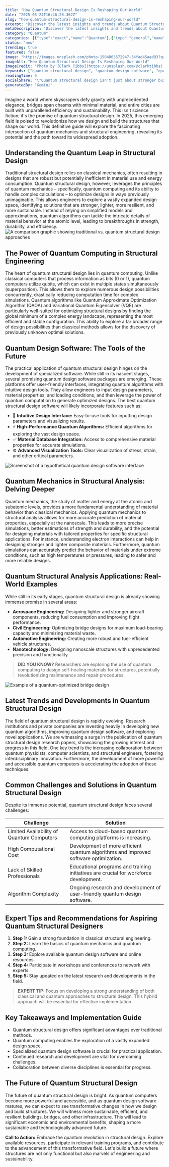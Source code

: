 ```yaml
---
title: "How Quantum Structural Design Is Reshaping Our World"
date: "2025-03-24T16:46:28.362Z"
slug: "how-quantum-structural-design-is-reshaping-our-world"
excerpt: "Discover the latest insights and trends about Quantum Structural Design. This comprehensive guide covers everything you need to know about Quantum Structural Design in 2025."
metaDescription: "Discover the latest insights and trends about Quantum Structural Design. This comprehensive guide covers everything you need to know about Quantum Structur..."
category: "Quantum"
categories: [{"type":"exact","name":"Quantum"},{"type":"general","name":"Engineering"},{"type":"medium","name":"Materials Science"},{"type":"specific","name":"Computational Design"},{"type":"niche","name":"Topology Optimization"}]
status: "new"
trending: true
featured: false
image: "https://images.unsplash.com/photo-1504805572947-34fad45aed93?q=85&w=1200&fit=max&fm=webp&auto=compress"
imageAlt: "How Quantum Structural Design Is Reshaping Our World"
imageCredit: "Photo by [Clark Tibbs](https://unsplash.com/@clarktibbs) on Unsplash"
keywords: ["quantum structural design", "quantum design software", "quantum computing structural engineering", "quantum mechanics in structural analysis", "structural design optimization quantum", "quantum structural analysis applications", "best quantum structural design software", "learn quantum structural design", "quantum structural design future", "quantum structural design research papers"]
readingTime: 6
socialShare: "\"Quantum structural design isn't just about stronger buildings; it's about unlocking a level of design optimization previously unimaginable, leading to a more sustainable and efficient built environment.\""
generatedBy: "Gemini"
---
```




Imagine a world where skyscrapers defy gravity with unprecedented elegance, bridges span chasms with minimal material, and entire cities are built with unparalleled efficiency and sustainability. This isn't science fiction; it's the promise of quantum structural design. In 2025, this emerging field is poised to revolutionize how we design and build the structures that shape our world.  This definitive guide will explore the fascinating intersection of quantum mechanics and structural engineering, revealing its potential and the path toward its widespread adoption.

## Understanding the Quantum Leap in Structural Design

Traditional structural design relies on classical mechanics, often resulting in designs that are robust but potentially inefficient in material use and energy consumption.  Quantum structural design, however, leverages the principles of quantum mechanics – specifically, quantum computing and its ability to handle complex calculations – to optimize designs in ways previously unimaginable.  This allows engineers to explore a vastly expanded design space, identifying solutions that are stronger, lighter, more resilient, and more sustainable.  Instead of relying on simplified models and approximations, quantum algorithms can tackle the intricate details of material behavior at the atomic level, leading to breakthroughs in strength, durability, and efficiency. ![A comparison graphic showing traditional vs. quantum structural design approaches](https://images.unsplash.com/photo-1451187580459-43490279c0fa?q=85&w=1200&fit=max&fm=webp&auto=compress)

## The Power of Quantum Computing in Structural Engineering

The heart of quantum structural design lies in quantum computing. Unlike classical computers that process information as bits (0 or 1), quantum computers utilize qubits, which can exist in multiple states simultaneously (superposition). This allows them to explore numerous design possibilities concurrently, drastically reducing computation time for complex simulations.  Quantum algorithms like Quantum Approximate Optimization Algorithm (QAOA) and Variational Quantum Eigensolver (VQE) are particularly well-suited for optimizing structural designs by finding the global minimum of a complex energy landscape, representing the most efficient and stable configuration.  This ability to explore a far broader range of design possibilities than classical methods allows for the discovery of previously unknown optimal solutions.

## Quantum Design Software: The Tools of the Future

The practical application of quantum structural design hinges on the development of specialized software.  While still in its nascent stages, several promising quantum design software packages are emerging. These platforms offer user-friendly interfaces, integrating quantum algorithms with intuitive design tools.  They allow engineers to input design parameters, material properties, and loading conditions, and then leverage the power of quantum computation to generate optimized designs.  The best quantum structural design software will likely incorporate features such as:

* 🔑 **Intuitive Design Interface:**  Easy-to-use tools for inputting design parameters and visualizing results.
* ⚡ **High-Performance Quantum Algorithms:**  Efficient algorithms for exploring the vast design space.
* ✅ **Material Database Integration:**  Access to comprehensive material properties for accurate simulations.
* ⚙️ **Advanced Visualization Tools:**  Clear visualization of stress, strain, and other critical parameters.

![Screenshot of a hypothetical quantum design software interface](https://images.unsplash.com/photo-1484417894907-623942c8ee29?q=85&w=1200&fit=max&fm=webp&auto=compress)

## Quantum Mechanics in Structural Analysis: Delving Deeper

Quantum mechanics, the study of matter and energy at the atomic and subatomic levels, provides a more fundamental understanding of material behavior than classical mechanics.  Applying quantum mechanics to structural analysis allows for more accurate prediction of material properties, especially at the nanoscale. This leads to more precise simulations, better estimations of strength and durability, and the potential for designing materials with tailored properties for specific structural applications.  For instance, understanding electron interactions can help in designing stronger and lighter composite materials.  Furthermore, quantum simulations can accurately predict the behavior of materials under extreme conditions, such as high temperatures or pressures, leading to safer and more reliable designs.

## Quantum Structural Analysis Applications: Real-World Examples

While still in its early stages, quantum structural design is already showing immense promise in several areas:

* **Aerospace Engineering:** Designing lighter and stronger aircraft components, reducing fuel consumption and improving flight performance.
* **Civil Engineering:** Optimizing bridge designs for maximum load-bearing capacity and minimizing material waste.
* **Automotive Engineering:** Creating more robust and fuel-efficient vehicle structures.
* **Nanotechnology:** Designing nanoscale structures with unprecedented precision and functionality.

> **DID YOU KNOW?** Researchers are exploring the use of quantum computing to design self-healing materials for structures, potentially revolutionizing maintenance and repair procedures.

![Example of a quantum-optimized bridge design](https://images.unsplash.com/photo-1517976487492-5750f3195933?q=85&w=1200&fit=max&fm=webp&auto=compress)

## Latest Trends and Developments in Quantum Structural Design

The field of quantum structural design is rapidly evolving.  Research institutions and private companies are investing heavily in developing new quantum algorithms, improving quantum design software, and exploring novel applications.  We are witnessing a surge in the publication of quantum structural design research papers, showcasing the growing interest and progress in this field.  One key trend is the increasing collaboration between quantum physicists, computer scientists, and structural engineers, fostering interdisciplinary innovation.  Furthermore, the development of more powerful and accessible quantum computers is accelerating the adoption of these techniques.

## Common Challenges and Solutions in Quantum Structural Design

Despite its immense potential, quantum structural design faces several challenges:

| Challenge                     | Solution                                                                          |
|------------------------------|--------------------------------------------------------------------------------------|
| Limited Availability of Quantum Computers | Access to cloud-based quantum computing platforms is increasing.                     |
| High Computational Cost       | Development of more efficient quantum algorithms and improved software optimization. |
| Lack of Skilled Professionals | Educational programs and training initiatives are crucial for workforce development. |
| Algorithm Complexity          | Ongoing research and development of user-friendly quantum design software.          |

## Expert Tips and Recommendations for Aspiring Quantum Structural Designers

1. **Step 1:** Gain a strong foundation in classical structural engineering.
2. **Step 2:** Learn the basics of quantum mechanics and quantum computing.
3. **Step 3:** Explore available quantum design software and online resources.
4. **Step 4:** Participate in workshops and conferences to network with experts.
5. **Step 5:** Stay updated on the latest research and developments in the field.

> **EXPERT TIP:** Focus on developing a strong understanding of both classical and quantum approaches to structural design.  This hybrid approach will be essential for effective implementation.

## Key Takeaways and Implementation Guide

* Quantum structural design offers significant advantages over traditional methods.
* Quantum computing enables the exploration of a vastly expanded design space.
* Specialized quantum design software is crucial for practical application.
* Continued research and development are vital for overcoming challenges.
* Collaboration between diverse disciplines is essential for progress.

## The Future of Quantum Structural Design

The future of quantum structural design is bright. As quantum computers become more powerful and accessible, and as quantum design software matures, we can expect to see transformative changes in how we design and build structures. We will witness more sustainable, efficient, and resilient buildings, bridges, and other infrastructure.  This will lead to significant economic and environmental benefits, shaping a more sustainable and technologically advanced future.



**Call to Action:**  Embrace the quantum revolution in structural design.  Explore available resources, participate in relevant training programs, and contribute to the advancement of this transformative field. Let's build a future where structures are not only functional but also marvels of engineering and sustainability.

